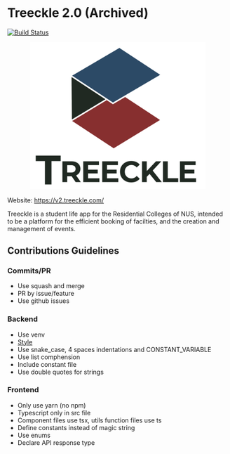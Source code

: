# Treeckle 2.0 (Archived)

[![Build Status](https://travis-ci.com/CAPTxTreeckle/Treeckle-2.0.svg?branch=main)](https://travis-ci.com/CAPTxTreeckle/Treeckle-2.0)

<p align="center">
  <img src="./assets/treeckle-title-bottom-transparent.png" alt="Treeckle" width="400"/>
</p>

Website: <https://v2.treeckle.com/>

Treeckle is a student life app for the Residential Colleges of NUS, intended to be a platform for the efficient booking of facilties, and the creation and management of events.

## Contributions Guidelines

### Commits/PR

- Use squash and merge
- PR by issue/feature
- Use github issues

### Backend

- Use venv
- [Style](https://google.github.io/styleguide/pyguide.html)
- Use snake_case, 4 spaces indentations and CONSTANT_VARIABLE
- Use list comphension
- Include constant file
- Use double quotes for strings

### Frontend

- Only use yarn (no npm)
- Typescript only in src file
- Component files use tsx, utils function files use ts
- Define constants instead of magic string
- Use enums
- Declare API response type
